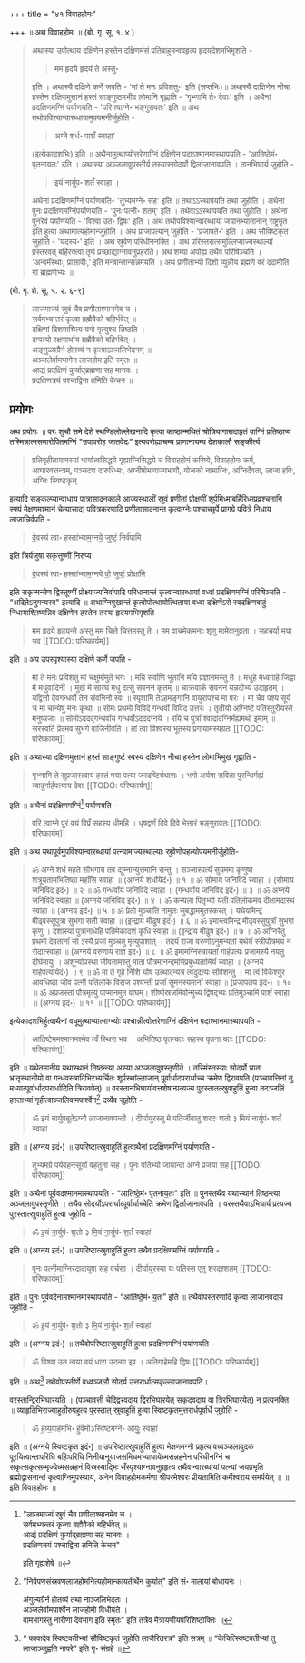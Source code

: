 +++
title = "४१ विवाहहोमः"

+++
॥ अथ विवाहहोमः ॥ (बो. गृ. सू. १. ४ ) 

> अथास्या उपोत्थाय दक्षिणेन हस्तेन दक्षिणमंसं प्रतिबाहुमन्ववहृत्य हृदयदेशमभिमृशति -
>
>> मम हृदये हृदयं ते अस्तु॰
>
> इति । अथास्यै दक्षिणे कर्णे जपति - 'मां ते मनः प्रविशतु॰' इति (सप्तभिः)॥ अथास्यै दाक्षिणेन नीचा हस्तेन दक्षिणमुत्तानं हस्तं साङ्गुष्ठमभीव लोमानि गृह्णाति - ‘गृभ्णामि ते॰ देवाः' इति । अथैनां प्रदक्षिणमग्निं पर्याणयति - 'परि त्वाग्ने॰ भङ्गुरावतः' इति ॥ अथ तथोपविश्यान्वारब्धायामुपयमनीर्जुहोति - 
>
>> अग्ने शर्ध॰ पाशँ स्वाहा' 
>
> (इत्येकादशभिः) इति ॥ अथैनामुत्थाप्योत्तरेणाग्निं दक्षिणेन पदाऽश्मानमास्थापयति - 'आतिष्ठेमं॰ पृतनायतः' इति । अथास्या अञ्जलावुपस्तीर्य तस्यास्सोदर्यो द्विर्लाजानावपति । तानभिघार्य जुहोति - 
>
>> इयं नार्युप॰ शतँ स्वाहा । 
>
> अथैनां प्रदक्षिणमग्निं पर्याणयति- 'तुभ्यमग्ने॰ सह' इति ॥ तथाऽऽस्थापयति तथा जुहोति । अथैनां पुनः प्रदक्षिणमग्निंपर्याणयति - 'पुनः पत्नी॰ शतम्' इति । तथैवाऽऽस्थापयति तथा जुहोति । अथैनां पुनरेवं पर्याणयति - 'विश्वा उत॰ द्विषः' इति । अथ तथोपविश्यान्वारब्धायां जयानभ्यातानान् राष्ट्रभृत इति हुत्वा अथामात्यहोमान्जुहोति ॥ अथ प्राजापत्यान् जुहोति - 'प्रजापते॰' इति ॥ अथ सौविष्टकृतं जुहोति - 'यदस्य॰' इति । अथ स्रुवेण परिधीननक्ति । अथ परिस्तरात्समुल्लिप्याज्यस्थाल्यां प्रस्तरवत् बर्हिरक्त्वा तृणं प्रच्छाद्याग्नावनुप्रहरति। अथ शम्या अपोह्य तथैव परिषिञ्चति । 'अन्वमँस्थाः, प्रासावीः,' इति मन्त्रान्तान्सन्नमयति । अथ प्रणीताभ्यो दिशो व्युन्नीय ब्रह्मणे वरं ददामीति गां ब्राह्मणेभ्यः ॥

(बो. गृ. शे. सू. ५. २. ६-९) 

> लाजमाज्यं स्रुवं चैव प्रणीताश्मानमेव च ।  
सर्वमभ्यन्तरं कृत्वा ब्रह्मैवैको बहिर्भवेत् ॥  
दक्षिणां दिशमाश्रित्य यमो मृत्युश्च तिष्ठति ।  
दम्पत्यो रक्षणार्थाय ब्रह्मैवैको बहिर्भवेत् ॥  
अङ्गुळ्यग्रैर्न होतव्यं न कृत्वाऽञ्जलिभेदनम् ॥  
अञ्जलेर्वामभागेन लाजहोम इति स्मृतः ॥  
आद्यं प्रदक्षिणं कुर्याद्ब्रह्मणा सह मानवः ।  
प्रदक्षिणत्रयं पश्चाद्विना तमिति केचन ॥

## प्रयोगः

अथ प्रयोगः ॥ वरः शुचौ समे देशे स्थण्डिलोल्लेखनादि कृत्वा काष्ठान्मथितं श्रोत्रियागारादाहृतं वाग्निं प्रतिष्ठाप्य तस्मिन्नात्मसमारोपितमग्निं "उपावरोह जातवेदः” इत्यवरोह्याचम्य प्राणानायम्य देशकालौ सङ्कीर्त्य 

> प्रतिगृहीतायामस्यां भार्यात्वसिद्धये गृह्याग्निसिद्धये च विवाहहोमं करिष्ये, विवाहहोमः कर्म, आघारवत्तन्त्रम्, पञ्चदश दारुरिध्मः, अग्नीषोमावाज्यभागौ, योजको नामाग्निः, अग्निर्देवता, लाजा हविः, अग्निः स्विष्टकृत्

इत्यादि सङ्कल्प्यान्वाधाय पात्रासादनकाले आज्यस्थालीं स्रुवं प्रणीतां प्रोक्षणीं शूर्पमिध्माबर्हिरिध्मप्रव्रश्चनानि स्फ्यं मेक्षणमश्मानं चेत्यासाद्य पवित्रकरणादि प्रणीतासादनान्त कृत्वाग्नेः पश्चाच्छूर्पे प्रागग्रे पवित्रे निधाय लाजान्निर्वपति - 

> दे॒वस्य॑ त्वा॰ हस्ता॑भ्याम॒ग्नये॒ जुष्टं॒ निर्व॑पामि

इति त्रिर्यजुषा सकृत्तूष्णीं निरुप्य 

> दे॒वस्य॑ त्वा॰ हस्ता॑भ्याम॒ग्नये॑ वो॒ जुष्टं॒ प्रोक्षा॑मि

इति सकृन्मन्त्रेण द्विस्तूष्णीं प्रोक्ष्याज्यनिर्वापादि परिधानान्तं कृत्वान्वारब्धायां वध्वां प्रदक्षिणमग्निं परिषिञ्चति - “अदितेऽनुमन्यस्व" इत्यादि ॥ अथाग्निमुखान्तं कृत्वोपोत्थायोत्थिताया वध्वा दक्षिणेंऽसे स्वदक्षिणबाहुं निधायाश्लिष्यन्निव दक्षिणेन हस्तेन तस्या हृदयमभिमृशति - 

> मम हृदये हृदयन्ते अस्तु मम चित्ते चित्तमस्तु ते । मम वाचमेकमनाः शृणु मामेवानुव्रता । सहचर्या मया भव
[[TODO: परिष्कार्यम्]]

इति ॥ अप उपस्पृश्यास्या दक्षिणे कर्णे जपति - 

> मां ते मनः प्रविशतु मां चक्षुर्मामुते भगः । मयि सर्वाणि भूतानि मयि प्रज्ञानमस्तु ते ॥ मधुहे मध्वगाहे जिह्वा मे मधुवादिनी । मुखे मे सारघं मधु दत्सु संवननं कृतम् ॥ चाक्रवाकँ संवननं यन्नदीभ्य उदाहृतम् । यद्वित्तौ देवगन्धर्वौ तेन संवनिनौ स्वः ॥ स्पृशामि तेऽहमङ्गानि वायुरापश्च मा परः । मां चैव पश्य सूर्यं च मा चान्येषु मनः कृथाः ॥ सोमः प्रथमो विविदे गन्धर्वो विविद उत्तरः । तृतीयो अग्निष्टे पतिस्तुरीयस्ते मनुष्यजाः ॥ सोमोऽददद्गन्धर्वाय गन्धर्वोऽदददग्नये । रयिं च पुत्राँ श्वादादग्निर्मह्यमथो इमाम् ॥ सरस्वति प्रेदमव सुभगे वाजिनीवति । तां त्वा विश्वस्य भूतस्य प्रगायामस्यग्रतः
[[TODO: परिष्कार्यम्]]

इति ॥ अथास्या दक्षिणमुत्तानं हस्तं साङ्गुष्टं स्वस्य दक्षिणेन नीचा हस्तेन लोमाभिमुखं 
गृह्णाति - 

> गृभ्णामि ते सुप्रजास्त्वाय हस्तं मया पत्या जरदष्टिर्यथासः । भगो अर्यमा सविता पुरन्धिर्मह्यं त्वादुर्गार्हपत्याय देवाः
[[TODO: परिष्कार्यम्]]

इति ॥ अथैनां प्रदक्षिणमग्निं[^१] पर्याणयति - 

[^१]: 

    "लाजमाज्यं स्रुवं चैव प्रणीताश्मानमेव च ।  
    सर्वमभ्यन्तरं कृत्वा ब्रह्मैवैको बहिर्भवेत् ॥  
    आद्यं प्रदक्षिणं कुर्याद्ब्रह्मणा सह मानवः ।  
    प्रदक्षिणत्रयं पश्चाद्विना तमिति केचन" 
    
    इति गृह्यशेषे ॥

> परि त्वाग्ने पुरं वयं विप्रँ सहस्य धीमहि । धृषद्वर्णं दिवे दिवे भेत्तारं भङ्गुरावतः 
[[TODO: परिष्कार्यम्]]

इति ॥ अथ यथापूर्वमुपविश्यान्वारब्धायां पत्न्यामाज्यस्थाल्याः स्रुवेणोपहत्योपयमनीर्जुहोति- 

> ॐ अग्ने शर्ध महते सौभगाय तव द्युम्नान्युत्तमानि सन्तु । सञ्जास्पत्यँ सुयममा कृणुष्व शत्रूयतामभितिष्ठा महाँसि स्वाहा ॥ (अग्नये शर्धायेदं॰) ॥ १ ॥ ॐ सोमाय जनिविदे स्वाहा ॥ (सोमाय जनिविद इदं॰) ॥ २ ॥ ॐ गन्धर्वाय जनिविदे स्वाहा ॥ (गन्धर्वाय जनिविद इदं॰) ॥ ३ ॥ ॐ अग्नये जनिविदे स्वाहा ॥ (अग्नये जनिविद इदं॰) ॥ ४ ॥ ॐ कन्यला पितृभ्यो यती पतिलोकमव दीक्षामदास्थ स्वांहा ॥ (अग्नय इदं॰) ॥ ५ ॥ ॐ प्रेतो मुञ्चाति नामुतः सुबद्धाममुतस्करत् । यथेयमिन्द्र मीढ्वस्सुपुत्रा सुभगा सती स्वाहा ॥ (इन्द्राय मीढुष इदं॰) ॥ ६ ॥ ॐ इमान्त्वमिन्द्र मीढ्वस्सुपुत्राँ सुभगां कृणु । दशास्यां पुत्रानाधेहि पतिमेकादशं कृधि स्वाहा ॥ (इन्द्राय मीढुष इदं॰) ॥ ७ ॥ ॐ अग्निरैतु प्रथमो देवतानाँ सो ऽस्यै 
प्रजां मुञ्चतु मृत्युपाशात् । तदयँ राजा वरुणोऽनुमन्यतां यथेयँ स्त्रीपौत्रमघं न रोदात्स्वाहा ॥ (अग्नये वरुणाय राज्ञ इदं॰) ॥ ८ ॥ ॐ इमामग्निस्त्रायतां गार्हपत्यः प्रजामस्यै नयतु दीर्घमायुः । अशून्योपस्था जीवतामस्तु माता पौत्रमानन्दमभिप्रबुध्यतामियँ स्वाहा ॥ (अग्नये गार्हपत्यायेदं॰) ॥ ९ ॥ ॐ मा ते गृहे निशि घोष उत्थादन्यत्र त्वदुदत्यः संविशन्तु । मा त्वं विकेश्युर आवधिष्ठा जीव पत्नी पतिलोके विराज पश्यन्ती प्रजाँ सुमनस्यमानाँ स्वाहा ॥ (प्रजापतय इदं॰) ॥ १० ॥ ॐ अप्रजस्तां पौत्रमृत्युं पाप्मानमुत वाघम्। शीर्ष्णस्रजमिवोन्मुच्य द्विषद्भ्यः प्रतिमुञ्चामि पाशँ स्वाहा ॥ (अग्नय इदं॰) ॥ ११ ॥
[[TODO: परिष्कार्यम्]]

इत्येकादशभिर्हुत्वाथैनां वधूमुत्थाप्यात्माग्न्योः पश्चान्नीत्वोत्तरेणाग्निं दक्षिणेन पदाश्मानमास्थापयति - 

> आतिष्टेममश्मानमश्मेव त्वँ स्थिरा भव । अभितिष्ठ पृतन्यतः सहस्व पृतना यतः
[[TODO: परिष्कार्यम्]]

इति ॥ यथेतमानीय यथास्थानं तिष्ठन्त्या अस्या अञ्जलावुपस्तृणीते । 
तस्मिंस्तस्याः सोदर्यो भ्राता भ्रातृस्थानीयो वा गन्धवस्त्रादिभिरभ्यर्चितः शूर्पस्थांल्लाजान् पूर्वार्धादपरार्धाच्च क्रमेण द्विरावपति (पञ्चावत्तिनां तु मध्यात्पूर्वार्धादपरार्धादिति त्रिरावपेत्) ॥ वरस्तानभिघार्यावत्तशेषान्प्रत्यज्य पुरस्तातत्स्रुवाहुतिं हुत्वा तदञ्जलिं हस्ताभ्यां गृहीत्वाञ्जलिवामपार्श्वेन[^१_१] दर्व्येव जुहोति - 

[^१_१]:

    "निर्वपणसंस्रवणलाजहोमनित्यहोमान्कायतीर्थेन कुर्यात्" इति सं॰ मालायां बोधायनः । 
    
    अंगुल्यग्रैर्न होतव्यं तथा नाञ्जलिभेदतः ।  
    अञ्जलेर्वामपार्श्वेन लाजहोमो विधीयते ।  
    वामभागस्तु नारीणां देवभाग इति स्मृतः” 
    इति तत्रैव मैत्रायणीयपरिशिष्टोक्तिः ॥

> ॐ इयं नार्युपब्रूतेऽग्नौ लाजानावपन्ती । दीर्घायुरस्तु मे पतिर्जीवातु शरदः शतो ३ मियं नार्युपं॰ शतँ स्वाहा 

इति ॥ (अग्नय इदं॰) ॥ उपरिष्टात्स्रुवाहुतिं हुत्वाथैनां प्रदक्षिणमग्निं पर्याणयति -

> तुभ्यमग्रे पर्यवहन्त्सूर्यां वहतुना सह । पुनः पतिभ्यो जायान्दा अग्ने प्रजया सह
[[TODO: परिष्कार्यम्]]

इति ॥ अथैनां पूर्ववदश्मानमास्थापयति - “आति॑ष्ठे॒मं॰ पृतनाय॒तः" इति ॥ पुनस्तथैव यथास्थानं तिष्ठन्त्या अञ्जलावुपस्तृणीते । तथैव सोदर्योऽपरार्धात्पूर्वार्धाच्चेति क्रमेण द्विर्लाजानावपति । वरस्तथैवाऽभिघार्य प्रत्यज्य पुरस्तात्स्रुवाहुतिं हुत्वा जुहोति - 

> ॐ इ॒यं ना॒र्युप॑॰ श॒तो ३ मि॒यं ना॒र्युप॑॰ श॒तँ स्वाहा॑

इति ॥ (अग्नय इदं॰) ॥ उपरिष्टात्स्रुवाहुतिं हुत्वा तथैव प्रदक्षिणमग्निं पर्याणयति - 

> पुनः पत्नीमाग्निरदादायुषा सह वर्चसा । दीर्घायुरस्या यः पतिस्स एतु शरदश्शतम्
[[TODO: परिष्कार्यम्]]

इति ॥ पुनः पूर्ववदेनामश्मानमास्थापयति - “आति॑ष्ठे॒मं॰ य॒तः” इति ॥ तथैवोपस्तरणादि कृत्वा लाजानवदाय जुहोति -

> ॐ इ॒यं ना॒र्युप॑॰ श॒तो ३ मि॒यं ना॒र्युप॑॰ श॒तँ स्वाहा॑

इति ॥ (अग्नय इदं॰) ॥ तथैवोपरिष्टात्स्रुवाहुतिं हुत्वा प्रदक्षिणमग्निं पर्याणयति - 

> ॐ विश्वा उत त्वया वयं धारा उदन्या इव । अतिगाहेमहि द्विषः
[[TODO: परिष्कार्यम्]]

इति ॥ अथ[^१_२] तथैवोपस्तीर्णे वध्वञ्जलौ सोदर्य उत्तरार्धात्सकृल्लाजानावपति। 

[^१_२]: 
 
    “ पक्वादेव स्विष्टवतीभ्यां सौविष्टकृतं जुहोति लाजैरितरत्र" इति सत्रम् ॥ “केचित्स्विष्टवतीभ्यां तु लाजाञ्जुह्वति नापरे” इति गृ॰ संग्रहे ॥

वरस्तान्द्विरभिघारयति । (पञ्चावत्ती चेद्द्विरवदाय द्विरभिघारयेत् सकृदवदाय वा त्रिरभिघारयेत्) न प्रत्यनक्ति ॥ व्याहृतिभिराज्याहुतीरुपहुत्य पुरस्तात् स्रुवाहुतिं हुत्वा स्विष्टकृतमुत्तरार्धपूर्वार्धे जुहोति - 

> ॐ ह॒व्य॒वाह॑मभि॰ हु॑वेमों३स्वि॑ष्टमग्ने॰ आयुः॒ स्वाहा॑

इति ॥ (अग्नये स्विष्टकृत इदं॰) ॥ उपरिष्टात्स्रुवाहुतिं हुत्वा मेक्षणमग्नौ प्रहृत्य वध्वञ्जलावुदकं पूरयित्वान्तःपरिधि बहिःपरिधि निनीयानूयाजसमिधमभ्याधायेध्मसन्नहनेन परिधीनग्निं च सकृत्सकृत्सम्मृज्येध्मसन्नहनं विस्रस्याद्भिः सँस्पृश्याग्नावनुप्रहृत्य तथैवान्वारब्धायां पत्न्यां जयप्रभृति ब्रह्मोद्वासनान्तं कृत्वाग्निमुपस्थाय, अनेन विवाहहोमकर्मणा श्रीपरमेश्वरः प्रीयतामिति कर्मेश्वराय समर्पयेत् ॥ ॥ इति विवाहहोमः ॥